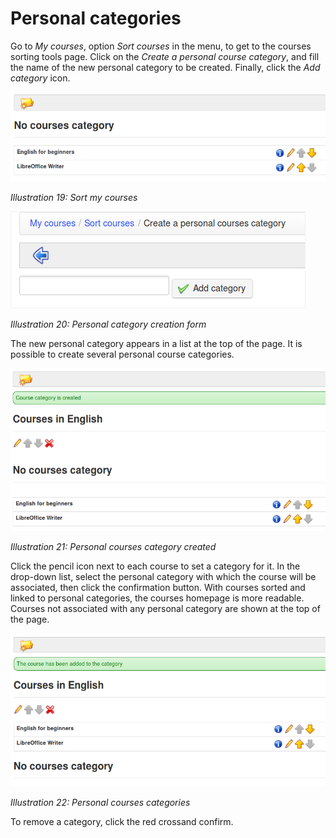# Personal categories

Go to _My courses_, option _Sort courses_ in the menu, to get to the courses sorting tools page. Click on the _Create a personal course category_, and fill the name of the new personal category to be created. Finally, click the _Add category_ icon.

![](../../.gitbook/assets/images19%20%285%29.png)

_Illustration 19: Sort my courses_

![](../../.gitbook/assets/images272.png)

_Illustration 20: Personal category creation form_

The new personal category appears in a list at the top of the page. It is possible to create several personal course categories.

![](../../.gitbook/assets/images273.png)

_Illustration 21: Personal courses category created_

Click the pencil icon next to each course to set a category for it. In the drop-down list, select the personal category with which the course will be associated, then click the confirmation button. With courses sorted and linked to personal categories, the courses homepage is more readable. Courses not associated with any personal category are shown at the top of the page.

![](../../.gitbook/assets/images20%20%283%29.png)

_Illustration 22: Personal courses categories_

To remove a category, click the red crossand confirm.

